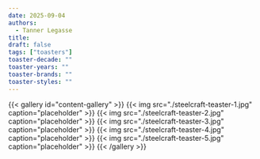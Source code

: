 ```yaml
---
date: 2025-09-04
authors:
  - Tanner Legasse
title: 
draft: false
tags: ["toasters"]
toaster-decade: ""
toaster-years: ""
toaster-brands: ""
toaster-styles: ""
---
```

{{< gallery id="content-gallery" >}}
  {{< img src="./steelcraft-teaster-1.jpg" caption="placeholder" >}}
  {{< img src="./steelcraft-teaster-2.jpg" caption="placeholder" >}}
  {{< img src="./steelcraft-teaster-3.jpg" caption="placeholder" >}}
  {{< img src="./steelcraft-teaster-4.jpg" caption="placeholder" >}}
  {{< img src="./steelcraft-teaster-5.jpg" caption="placeholder" >}}
{{< /gallery >}}
